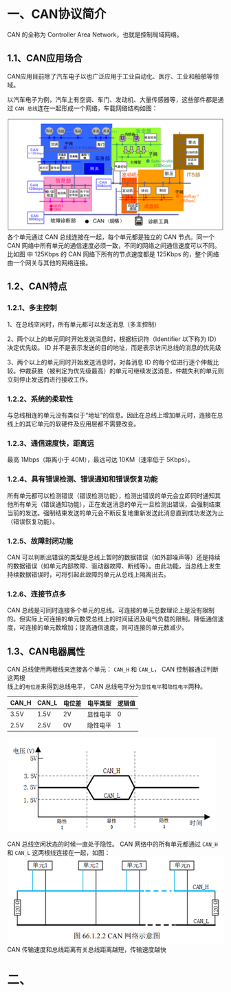 # 一、CAN协议简介
CAN 的全称为 Controller Area Network，也就是控制局域网络。

## 1.1、CAN应用场合
CAN应用目前除了汽车电子以也广泛应用于工业自动化、医疗、工业和船舶等领域。

以汽车电子为例，汽车上有空调、车门、发动机、大量传感器等，这些部件都是通过 `CAN 总线`连在一起形成一个网络，车载网络结构如图：

![输入图片说明](/imgs/2025-08-02/3WUZYtUkAmGl0Zju.png)
各个单元通过 CAN 总线连接在一起，每个单元都是独立的 CAN 节点。同一个 CAN 网络中所有单元的通信速度必须一致，不同的网络之间通信速度可以不同。 比如图 中 125Kbps 的 CAN 网络下所有的节点速度都是 125Kbps 的，整个网络由一个网关与其他的网络连接。

## 1.2、CAN特点
### 1.2.1、多主控制  
1、在总线空闲时，所有单元都可以发送消息（多主控制）

2、两个以上的单元同时开始发送消息时，根据标识符（Identifier 以下称为 ID）决定优先级。 ID 并不是表示发送的目的地址，而是表示访问总线的消息的优先级

3、两个以上的单元同时开始发送消息时，对各消息 ID 的每个位进行逐个仲裁比较。仲裁获胜（被判定为优先级最高）的单元可继续发送消息，仲裁失利的单元则立刻停止发送而进行接收工作。

### 1.2.2、系统的柔软性
与总线相连的单元没有类似于“地址”的信息。因此在总线上增加单元时，连接在总线上的其它单元的软硬件及应用层都不需要改变。

### 1.2.3、通信速度快，距离远
最高 1Mbps（距离小于 40M），最远可达 10KM（速率低于 5Kbps）。  

### 1.2.4、具有错误检测、错误通知和错误恢复功能  
所有单元都可以检测错误（错误检测功能），检测出错误的单元会立即同时通知其他所有单元（错误通知功能），正在发送消息的单元一旦检测出错误，会强制结束当前的发送。强制结束发送的单元会不断反复地重新发送此消息直到成功发送为止（错误恢复功能）。 
 
### 1.2.5、故障封闭功能  
CAN 可以判断出错误的类型是总线上暂时的数据错误（如外部噪声等）还是持续的数据错误（如单元内部故障、驱动器故障、断线等）。由此功能，当总线上发生持续数据错误时，可将引起此故障的单元从总线上隔离出去。  

### 1.2.6、连接节点多  
CAN 总线是可同时连接多个单元的总线。可连接的单元总数理论上是没有限制的。但实际上可连接的单元数受总线上的时间延迟及电气负载的限制。降低通信速度，可连接的单元数增加；提高通信速度，则可连接的单元数减少。

## 1.3、CAN电器属性
CAN 总线使用两根线来连接各个单元： `CAN_H` 和 `CAN_L`， CAN 控制器通过判断这两根  
线上的`电位差`来得到总线电平， CAN 总线电平分为`显性电平`和`隐性电平`两种。

|  CAN_H  | CAN_L |  电位差  |  电平类型  | 逻辑值|
|-------|-----|-------|-------|----|
|3.5V|1.5V|2V|显性电平| 0 |
|2.5V|2.5V|0V|隐性电平| 1 |

![输入图片说明](/imgs/2025-08-02/G8xRqDxL51gJ5tLo.png)

CAN 总线空闲状态的时候一直处于隐性。 CAN 网络中的所有单元都通过 `CAN_H` 和 `CAN_L` 这两根线连接在一起，如图：
![输入图片说明](/imgs/2025-08-02/TUmY1oVaJ12lJyYZ.png)
CAN 传输速度和总线距离有关总线距离越短，传输速度越快

# 二、
<!--stackedit_data:
eyJoaXN0b3J5IjpbMTk4MDI3MzgwNywzNjk0Njk1OTcsLTY3Mj
EzNjcwOSw0NjUwMDI4MjksLTQ2OTgwODA4Ml19
-->